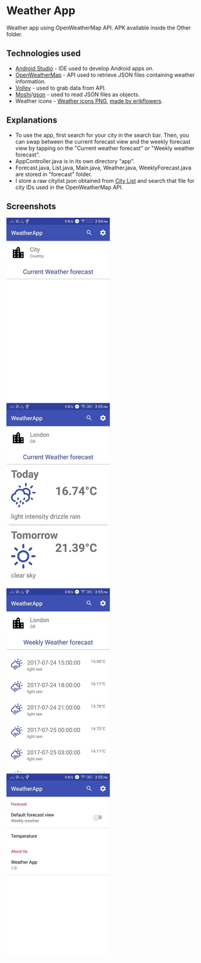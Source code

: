 # Weather App
Weather app using OpenWeatherMap API. APK available inside the Other folder.
## Technologies used
* [Android Studio](https://developer.android.com/studio/index.html) - IDE used to develop Android apps on.
* [OpenWeatherMap](https://openweathermap.org/) - API used to retrieve JSON files containing weather information.
* [Volley](https://github.com/google/volley) - used to grab data from API.
* [Moshi](https://github.com/square/moshi)/[gson](https://github.com/google/gson) - used to read JSON files as objects.
* Weather icons -
[Weather icons PNG](http://fa2png.io/r/weather-icons/),
[made by erikflowers](http://erikflowers.github.io/weather-icons/).

## Explanations
* To use the app, first search for your city in the search bar. Then, you can swap between the current forecast view and the
weekly forecast view by tapping on the "Current weather forecast" or "Weekly weather forecast".
* AppController.java is in its own directory "app".
* Forecast.java, List.java, Main.java, Weather.java, WeeklyForecast.java are stored in "forecast" folder.
* I store a raw citylist.json obtained from [City List](http://bulk.openweathermap.org/sample/city.list.json.gz) and
search that file for city IDs used in the OpenWeatherMap API.

## Screenshots
![alt text](https://raw.githubusercontent.com/ConnorLee2/WeatherApp/master/Other/Screenshots/default.jpeg "default")
![alt text](https://raw.githubusercontent.com/ConnorLee2/WeatherApp/master/Other/Screenshots/current_forecast.jpeg "current forecast")
![alt text](https://raw.githubusercontent.com/ConnorLee2/WeatherApp/master/Other/Screenshots/weekly_forecast.jpeg "weekly forecast")
![alt text](https://raw.githubusercontent.com/ConnorLee2/WeatherApp/master/Other/Screenshots/settings.jpeg "settings")
